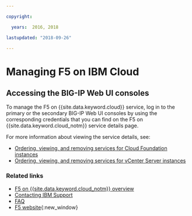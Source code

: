 ```yaml
---

copyright:

  years:  2016, 2018

lastupdated: "2018-09-26"

---
```


# Managing F5 on IBM Cloud

## Accessing the BIG-IP Web UI consoles

To manage the F5 on {{site.data.keyword.cloud}} service, log in to the primary or the secondary BIG-IP Web UI consoles by using the corresponding credentials that you can find on the F5 on {{site.data.keyword.cloud_notm}} service details page.

For more information about viewing the service details, see:

* [Ordering, viewing, and removing services for Cloud Foundation instances](../sddc/sd_addingremovingservices.html)
* [Ordering, viewing, and removing services for vCenter Server instances](../vcenter/vc_addingremovingservices.html)

### Related links

* [F5 on {{site.data.keyword.cloud_notm}} overview](f5_considerations.html)
* [Contacting IBM Support](../vmonic/trbl_support.html)
* [FAQ](../vmonic/faq.html)
* [F5 website](https://f5.com/){:new_window}
